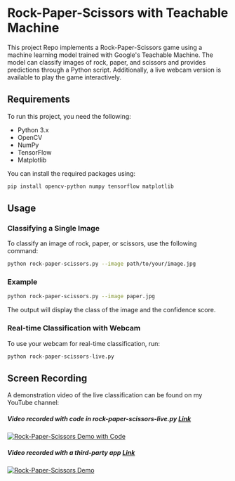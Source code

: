 # Rock-Paper-Scissors with Teachable Machine
This project Repo implements a Rock-Paper-Scissors game using a machine learning model trained with Google's Teachable Machine. The model can classify images of rock, paper, and scissors and provides predictions through a Python script. Additionally, a live webcam version is available to play the game interactively.

## Requirements
To run this project, you need the following:
- Python 3.x
- OpenCV
- NumPy
- TensorFlow
- Matplotlib

You can install the required packages using:
```bash
pip install opencv-python numpy tensorflow matplotlib
```

## Usage
### Classifying a Single Image
To classify an image of rock, paper, or scissors, use the following command:
```bash
python rock-paper-scissors.py --image path/to/your/image.jpg
```

### Example
```bash
python rock-paper-scissors.py --image paper.jpg
```
The output will display the class of the image and the confidence score.

### Real-time Classification with Webcam
To use your webcam for real-time classification, run:
```bash
python rock-paper-scissors-live.py
```

## Screen Recording

A demonstration video of the live classification can be found on my YouTube channel:

##### Video recorded with code in rock-paper-scissors-live.py [Link](https://www.youtube.com/watch?v=r_4LwX38UfE)
[![Rock-Paper-Scissors Demo with Code](https://img.youtube.com/vi/r_4LwX38UfE/0.jpg)](https://www.youtube.com/watch?v=r_4LwX38UfE)

##### Video recorded with a third-party app [Link](https://youtu.be/GMAd2sv_FR8)
[![Rock-Paper-Scissors Demo](https://img.youtube.com/vi/GMAd2sv_FR8/0.jpg)](https://youtu.be/GMAd2sv_FR8)

